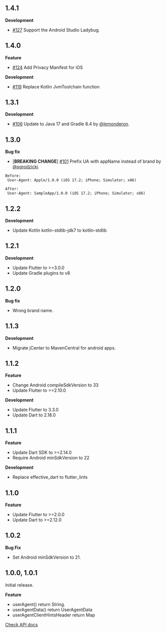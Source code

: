 ## 1.4.1

**Development**
- [#127](https://github.com/wasabeef/flutter_ua_client_hints/pull/127) Support the Android Studio Ladybug.

## 1.4.0

**Feature**
- [#124](https://github.com/wasabeef/flutter_ua_client_hints/pull/124) Add Privacy Manifest for iOS

**Development**
- [#119](https://github.com/wasabeef/flutter_ua_client_hints/pull/119) Replace Kotlin JvmToolchain function

## 1.3.1

**Development**

- [#106](https://github.com/wasabeef/flutter_ua_client_hints/pull/106) Update to Java 17 and Gradle 8.4 by [@lemonderon](https://github.com/lemonderon).

## 1.3.0

**Bug fix**

- [**BREAKING CHANGE**] [#101](https://github.com/wasabeef/flutter_ua_client_hints/pull/101)  Prefix UA with appName instead of brand by [@sgrodzicki](https://github.com/sgrodzicki).

```
Before:
 User-Agent: Apple/1.0.0 (iOS 17.2; iPhone; Simulator; x86)

After:
 User-Agent: SampleApp/1.0.0 (iOS 17.2; iPhone; Simulator; x86)
```

## 1.2.2

**Development**
- Update Kotlin kotlin-stdlib-jdk7 to kotlin-stdlib


## 1.2.1

**Development**
- Update Flutter to >=3.0.0
- Update Gradle plugins to v8


## 1.2.0

**Bug fix**
- Wrong brand name.

## 1.1.3

**Development**
- Migrate jCenter to MavenCentral for android apps.

## 1.1.2

**Feature**
- Change Android compileSdkVersion to 33
- Update Flutter to >=2.10.0

**Development**
- Update Flutter to 3.3.0
- Update Dart to 2.18.0

## 1.1.1

**Feature**
- Update Dart SDK to >=2.14.0
- Require Android minSdkVersion to 22

**Development**
- Replace effective_dart to flutter_lints

## 1.1.0

**Feature**
- Update Flutter to >=2.0.0
- Update Dart to >=2.12.0

## 1.0.2

**Bug Fix**
- Set Android minSdkVersion to 21.

## 1.0.0, 1.0.1

Initial release.

**Feature**
- userAgent() return String.
- userAgentData() return UserAgentData
- userAgentClientHintsHeader return Map

[Check API docs](https://pub.dev/documentation/ua_client_hints/latest/ua_client_hints/ua_client_hints-library.html)
